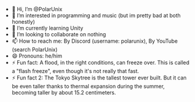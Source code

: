 - 👋 Hi, I’m @PolarUnix
- 👀 I’m interested in programming and music (but im pretty bad at both honestly)
- 🌱 I’m currently learning Unity 
- 💞️ I’m looking to collaborate on nothing
- 📫 How to reach me: By Discord (username: polarunix), By YouTube (search PolarUnix)
- 😄 Pronouns: he/him
- ⚡ Fun fact: A flood, in the right conditions, can freeze over. This is called a "flash freeze", even though it's not really that fast.
- ⚡ Fun fact 2: The Tokyo Skytree is the tallest tower ever built. But it can be even taller thanks to thermal expansion during the summer, becoming taller by about 15.2 centimeters.
<!---
PolarUnix/PolarUnix is a ✨ special ✨ repository because its `README.md` (this file) appears on your GitHub profile.
You can click the Preview link to take a look at your changes.
--->
